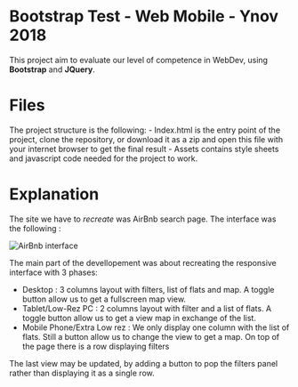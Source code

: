 # Bootstrap Test - Web Mobile - Ynov 2018

This project aim to evaluate our level of competence in WebDev, using **Bootstrap** and **JQuery**.

# Files
The project structure is the following:
	- Index.html is the entry point of the project, clone the repository, or download it as a zip and open this file with your internet browser to get the final result
	- Assets contains style sheets and javascript code needed for the project to work.

# Explanation

The site we have to *recreate* was AirBnb search page. The interface was the following :

![AirBnb interface](https://ibb.co/cRL2yp)

The main part of the devellopement was about recreating the responsive interface with 3 phases:

 - Desktop : 3 columns layout with filters, list of flats and map. A toggle button allow us to get a fullscreen map view.
 -  Tablet/Low-Rez PC : 2 columns layout with filter and a list of flats. A toggle button allow us to get a view map in exchange of the list.
 - Mobile Phone/Extra Low rez : We only display one column with the list of flats. Still a button allow us to change the view to get a map. On top of the page there is a row displaying filters

The last view may be updated, by adding a button to pop the filters panel rather than displaying it as a single row.



